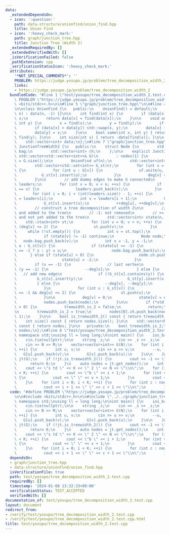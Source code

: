 ```yaml
---
data:
  _extendedDependsOn:
  - icon: ':question:'
    path: data-structure/unionfind/union_find.hpp
    title: Union Find
  - icon: ':heavy_check_mark:'
    path: graph/junction_tree.hpp
    title: Junction Tree (Width 2)
  _extendedRequiredBy: []
  _extendedVerifiedWith: []
  _isVerificationFailed: false
  _pathExtension: cpp
  _verificationStatusIcon: ':heavy_check_mark:'
  attributes:
    '*NOT_SPECIAL_COMMENTS*': ''
    PROBLEM: https://judge.yosupo.jp/problem/tree_decomposition_width_2
    links:
    - https://judge.yosupo.jp/problem/tree_decomposition_width_2
  bundledCode: "#line 1 \"test/yosupo/tree_decomposition_width_2.test.cpp\"\n#define\
    \ PROBLEM \"https://judge.yosupo.jp/problem/tree_decomposition_width_2\"\n\n#include\
    \ <bits/stdc++.h>\n\n#line 5 \"graph/junction_tree.hpp\"\n\n#line 4 \"data-structure/unionfind/union_find.hpp\"\
    \n\nclass UnionFind {\n   public:\n    UnionFind() = default;\n    explicit UnionFind(int\
    \ n) : data(n, -1) {}\n\n    int find(int x) {\n        if (data[x] < 0) return\
    \ x;\n        return data[x] = find(data[x]);\n    }\n\n    void unite(int x,\
    \ int y) {\n        x = find(x);\n        y = find(y);\n        if (x == y) return;\n\
    \        if (data[x] > data[y]) std::swap(x, y);\n        data[x] += data[y];\n\
    \        data[y] = x;\n    }\n\n    bool same(int x, int y) { return find(x) ==\
    \ find(y); }\n\n    int size(int x) { return -data[find(x)]; }\n\n   private:\n\
    \    std::vector<int> data;\n};\n#line 7 \"graph/junction_tree.hpp\"\n\nclass\
    \ JunctionTreeWidth2 {\n   public:\n    struct Node {\n        std::vector<int>\
    \ bag;\n        std::vector<int> ch;\n    };\n\n    explicit JunctionTreeWidth2(const\
    \ std::vector<std::vector<int>>& G)\n        : nodes(1) {\n        const int n\
    \ = G.size();\n\n        UnionFind uf(n);\n        std::vector<int> deg(n);\n\
    \        std::vector<std::set<int>> G_st(n);\n        for (int v = 0; v < n; ++v)\
    \ {\n            for (int u : G[v]) {\n                uf.unite(u, v);\n     \
    \           G_st[v].insert(u);\n            }\n            deg[v] = G_st[v].size();\n\
    \        }\n\n        // add dummy edges to make G connected\n        std::vector<int>\
    \ leaders;\n        for (int v = 0; v < n; ++v) {\n            if (uf.find(v)\
    \ == v) {\n                leaders.push_back(v);\n            }\n        }\n \
    \       for (int i = 0; i < (int)leaders.size() - 1; ++i) {\n            int u\
    \ = leaders[i];\n            int v = leaders[i + 1];\n            G_st[u].insert(v);\n\
    \            G_st[v].insert(u);\n            ++deg[u], ++deg[v];\n        }\n\n\
    \        // construct a tree decomposition of width 2\n\n        // -2: removed\
    \ and added to the tree\n        // -1: not removed\n        // >= 0: removed\
    \ and not yet added to the tree\n        std::vector<int> state(n, -1);\n    \
    \    std::stack<int> st;\n        for (int v = 0; v < n; ++v) {\n            if\
    \ (deg[v] <= 2) {\n                st.push(v);\n            }\n        }\n   \
    \     while (!st.empty()) {\n            int v = st.top();\n            st.pop();\n\
    \            if (state[v] != -1) continue;\n            Node node;\n         \
    \   node.bag.push_back(v);\n            int x = -1, y = -1;\n            for (int\
    \ u : G_st[v]) {\n                if (state[u] == -1) {\n                    (x\
    \ == -1 ? x : y) = u;\n                    node.bag.push_back(u);\n          \
    \      } else if (state[u] > 0) {\n                    node.ch.push_back(state[u]);\n\
    \                    state[u] = -2;\n                }\n            }\n\n    \
    \        if (x == -1) {\n                // last vertex\n            } else if\
    \ (y == -1) {\n                --deg[x];\n            } else {\n             \
    \   // add new edge\n                if (!G_st[x].contains(y)) {\n           \
    \         G_st[x].insert(y);\n                    G_st[y].insert(x);\n       \
    \         } else {\n                    --deg[x], --deg[y];\n                }\n\
    \            }\n            for (int u : G_st[v]) {\n                if (state[u]\
    \ == -1 && deg[u] <= 2) {\n                    st.push(u);\n                }\n\
    \            }\n\n            deg[v] = 0;\n            state[v] = nodes.size();\n\
    \            nodes.push_back(node);\n        }\n\n        if (*std::ranges::max_element(deg)\
    \ > 0) {\n            treewidth_is_2 = false;\n            return;\n        }\n\
    \n        treewidth_is_2 = true;\n        nodes[0].ch.push_back(nodes.size() -\
    \ 1);\n    }\n\n    bool is_treewidth_2() const { return treewidth_is_2; }\n\n\
    \    int size() const { return nodes.size(); }\n\n    std::vector<Node> get_nodes()\
    \ const { return nodes; }\n\n   private:\n    bool treewidth_is_2;\n    std::vector<Node>\
    \ nodes;\n};\n#line 6 \"test/yosupo/tree_decomposition_width_2.test.cpp\"\nusing\
    \ namespace std;\nusing ll = long long;\n\nint main() {\n    ios_base::sync_with_stdio(false);\n\
    \    cin.tie(nullptr);\n\n    string _s;\n    cin >> _s >> _s;\n    int N, M;\n\
    \    cin >> N >> M;\n    vector<vector<int>> G(N);\n    for (int i = 0; i < M;\
    \ ++i) {\n        int u, v;\n        cin >> u >> v;\n        --u, --v;\n     \
    \   G[u].push_back(v);\n        G[v].push_back(u);\n    }\n\n    JunctionTreeWidth2\
    \ jt(G);\n    if (!jt.is_treewidth_2()) {\n        cout << -1 << \"\\n\";\n  \
    \      return 0;\n    }\n    auto nodes = jt.get_nodes();\n    int K = jt.size();\n\
    \    cout << \"s td \" << K << \" 2 \" << N << \"\\n\";\n    for (int i = 0; i\
    \ < K; ++i) {\n        cout << \"b \" << i + 1;\n        for (int v : nodes[i].bag)\
    \ {\n            cout << \" \" << v + 1;\n        }\n        cout << \"\\n\";\n\
    \    }\n    for (int i = 0; i < K; ++i) {\n        for (int c : nodes[i].ch) {\n\
    \            cout << i + 1 << \" \" << c + 1 << \"\\n\";\n        }\n    }\n}\n"
  code: "#define PROBLEM \"https://judge.yosupo.jp/problem/tree_decomposition_width_2\"\
    \n\n#include <bits/stdc++.h>\n\n#include \"../../graph/junction_tree.hpp\"\nusing\
    \ namespace std;\nusing ll = long long;\n\nint main() {\n    ios_base::sync_with_stdio(false);\n\
    \    cin.tie(nullptr);\n\n    string _s;\n    cin >> _s >> _s;\n    int N, M;\n\
    \    cin >> N >> M;\n    vector<vector<int>> G(N);\n    for (int i = 0; i < M;\
    \ ++i) {\n        int u, v;\n        cin >> u >> v;\n        --u, --v;\n     \
    \   G[u].push_back(v);\n        G[v].push_back(u);\n    }\n\n    JunctionTreeWidth2\
    \ jt(G);\n    if (!jt.is_treewidth_2()) {\n        cout << -1 << \"\\n\";\n  \
    \      return 0;\n    }\n    auto nodes = jt.get_nodes();\n    int K = jt.size();\n\
    \    cout << \"s td \" << K << \" 2 \" << N << \"\\n\";\n    for (int i = 0; i\
    \ < K; ++i) {\n        cout << \"b \" << i + 1;\n        for (int v : nodes[i].bag)\
    \ {\n            cout << \" \" << v + 1;\n        }\n        cout << \"\\n\";\n\
    \    }\n    for (int i = 0; i < K; ++i) {\n        for (int c : nodes[i].ch) {\n\
    \            cout << i + 1 << \" \" << c + 1 << \"\\n\";\n        }\n    }\n}\n"
  dependsOn:
  - graph/junction_tree.hpp
  - data-structure/unionfind/union_find.hpp
  isVerificationFile: true
  path: test/yosupo/tree_decomposition_width_2.test.cpp
  requiredBy: []
  timestamp: '2024-01-08 13:32:33+09:00'
  verificationStatus: TEST_ACCEPTED
  verifiedWith: []
documentation_of: test/yosupo/tree_decomposition_width_2.test.cpp
layout: document
redirect_from:
- /verify/test/yosupo/tree_decomposition_width_2.test.cpp
- /verify/test/yosupo/tree_decomposition_width_2.test.cpp.html
title: test/yosupo/tree_decomposition_width_2.test.cpp
---
```

